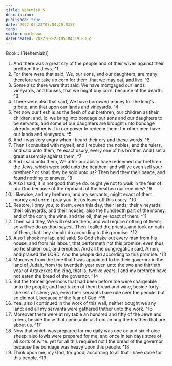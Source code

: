 ```yaml
---
title: Nehemiah_5
description: 
published: true
date: 2022-02-23T05:04:20.835Z
tags: 
editor: markdown
dateCreated: 2022-02-23T05:04:19.036Z
---
```


 Book:: [[Nehemiah]]
 1. And there was a great cry of the people and of their wives against their brethren the Jews. ^1
 2. For there were that said, We, our sons, and our daughters, are many: therefore we take up corn for them, that we may eat, and live. ^2
 3. Some also there were that said, We have mortgaged our lands, vineyards, and houses, that we might buy corn, because of the dearth. ^3
 4. There were also that said, We have borrowed money for the king's tribute, and that upon our lands and vineyards. ^4
 5. Yet now our flesh is as the flesh of our brethren, our children as their children: and, lo, we bring into bondage our sons and our daughters to be servants, and some of our daughters are brought unto bondage already: neither is it in our power to redeem them; for other men have our lands and vineyards. ^5
 6. And I was very angry when I heard their cry and these words. ^6
 7. Then I consulted with myself, and I rebuked the nobles, and the rulers, and said unto them, Ye exact usury, every one of his brother. And I set a great assembly against them. ^7
 8. And I said unto them, We after our ability have redeemed our brethren the Jews, which were sold unto the heathen; and will ye even sell your brethren? or shall they be sold unto us? Then held they their peace, and found nothing to answer. ^8
 9. Also I said, It is not good that ye do: ought ye not to walk in the fear of our God because of the reproach of the heathen our enemies? ^9
 10. I likewise, and my brethren, and my servants, might exact of them money and corn: I pray you, let us leave off this usury. ^10
 11. Restore, I pray you, to them, even this day, their lands, their vineyards, their oliveyards, and their houses, also the hundredth part of the money, and of the corn, the wine, and the oil, that ye exact of them. ^11
 12. Then said they, We will restore them, and will require nothing of them; so will we do as thou sayest. Then I called the priests, and took an oath of them, that they should do according to this promise. ^12
 13. Also I shook my lap, and said, So God shake out every man from his house, and from his labour, that performeth not this promise, even thus be he shaken out, and emptied. And all the congregation said, Amen, and praised the LORD. And the people did according to this promise. ^13
 14. Moreover from the time that I was appointed to be their governor in the land of Judah, from the twentieth year even unto the two and thirtieth year of Artaxerxes the king, that is, twelve years, I and my brethren have not eaten the bread of the governor. ^14
 15. But the former governors that had been before me were chargeable unto the people, and had taken of them bread and wine, beside forty shekels of silver; yea, even their servants bare rule over the people: but so did not I, because of the fear of God. ^15
 16. Yea, also I continued in the work of this wall, neither bought we any land: and all my servants were gathered thither unto the work. ^16
 17. Moreover there were at my table an hundred and fifty of the Jews and rulers, beside those that came unto us from among the heathen that are about us. ^17
 18. Now that which was prepared for me daily was one ox and six choice sheep; also fowls were prepared for me, and once in ten days store of all sorts of wine: yet for all this required not I the bread of the governor, because the bondage was heavy upon this people. ^18
 19. Think upon me, my God, for good, according to all that I have done for this people. ^19
